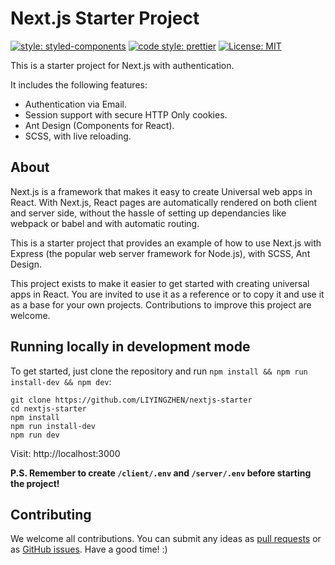 # Next.js Starter Project

[![style: styled-components](https://img.shields.io/badge/style-%F0%9F%92%85%20styled--components-orange.svg?colorB=daa357&colorA=db748e)](https://github.com/styled-components/styled-components)
[![code style: prettier](https://img.shields.io/badge/code_style-prettier-ff69b4.svg?style=flat-square)](https://github.com/prettier/prettier)
[![License: MIT](https://img.shields.io/badge/License-MIT-yellow.svg)](https://opensource.org/licenses/MIT)

This is a starter project for Next.js with authentication.

It includes the following features:

- Authentication via Email.
- Session support with secure HTTP Only cookies.
- Ant Design (Components for React).
- SCSS, with live reloading.

## About

Next.js is a framework that makes it easy to create Universal web apps in React. With Next.js, React pages are automatically rendered on both client and server side, without the hassle of setting up dependancies like webpack or babel and with automatic routing.

This is a starter project that provides an example of how to use Next.js with Express (the popular web server framework for Node.js), with SCSS, Ant Design.

This project exists to make it easier to get started with creating universal apps in React. You are invited to use it as a reference or to copy it and use it as a base for your own projects. Contributions to improve this project are welcome.

## Running locally in development mode

To get started, just clone the repository and run `npm install && npm run install-dev && npm dev`:

```
git clone https://github.com/LIYINGZHEN/nextjs-starter
cd nextjs-starter
npm install
npm run install-dev
npm run dev
```

Visit: http://localhost:3000

**P.S. Remember to create `/client/.env` and `/server/.env` before starting the project!**

## Contributing

We welcome all contributions. You can submit any ideas as [pull requests](https://github.com/LIYINGZHEN/nextjs-starter/pulls) or as [GitHub issues](https://github.com/LIYINGZHEN/nextjs-starter/issues). Have a good time! :)
